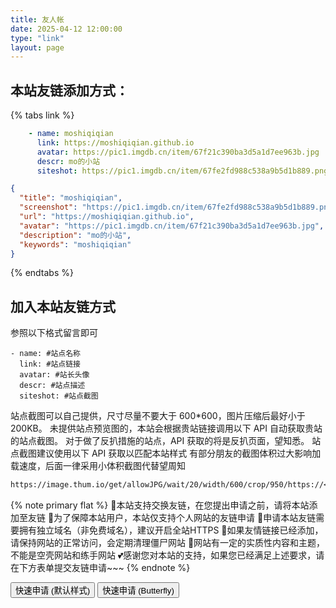 ```yaml
---
title: 友人帐
date: 2025-04-12 12:00:00
type: "link"
layout: page
---
```

## 本站友链添加方式：
{% tabs link %}
<!-- tab 🙋 butterfly-💭candy -->
```yml
    - name: moshiqiqian
      link: https://moshiqiqian.github.io
      avatar: https://pic1.imgdb.cn/item/67f21c390ba3d5a1d7ee963b.jpg
      descr: mo的小站
      siteshot: https://pic1.imgdb.cn/item/67fe2fd988c538a9b5d1b889.png
```
<!-- endtab -->

<!-- tab 🥗Volantis -->
```JSON
{
  "title": "moshiqiqian",
  "screenshot": "https://pic1.imgdb.cn/item/67fe2fd988c538a9b5d1b889.png",
  "url": "https://moshiqiqian.github.io",
  "avatar": "https://pic1.imgdb.cn/item/67f21c390ba3d5a1d7ee963b.jpg",
  "description": "mo的小站",
  "keywords": "moshiqiqian"
}
```
<!-- endtab -->


{% endtabs %}


## 加入本站友链方式
参照以下格式留言即可
```YML
- name: #站点名称
  link: #站点链接
  avatar: #站长头像
  descr: #站点描述
  siteshot: #站点截图 
```

站点截图可以自己提供，尺寸尽量不要大于 600*600，图片压缩后最好小于200KB。
未提供站点预览图的，本站会根据贵站链接调用以下 API 自动获取贵站的站点截图。
对于做了反扒措施的站点，API 获取的将是反扒页面，望知悉。
站点截图建议使用以下 API 获取以匹配本站样式
有部分朋友的截图体积过大影响加载速度，后面一律采用小体积截图代替望周知
```markdown
https://image.thum.io/get/allowJPG/wait/20/width/600/crop/950/https://<你的域名>/
```

{% note primary flat %}
🎉本站支持交换友链，在您提出申请之前，请将本站添加至友链
🥗为了保障本站用户，本站仅支持个人网站的友链申请
🍧申请本站友链需要拥有独立域名（非免费域名），建议开启全站HTTPS
🥫如果友情链接已经添加，请保持网站的正常访问，会定期清理僵尸网站
🍖网站有一定的实质性内容和主题，不能是空壳网站和练手网站
💕感谢您对本站的支持，如果您已经满足上述要求，请在下方表单提交友链申请~~~
{% endnote %}

<div class="addBtn"><button onclick="leonus.linkCom()"><i class="fa-solid fa-circle-plus"></i>快速申请 (默认样式)</button> <button onclick="leonus.linkCom(&quot;bf&quot;)"><i class="fa-solid fa-circle-plus"></i>快速申请 (Butterfly)</button></div>
<link rel="stylesheet" href="/css/kslink.css">
<script src="/js/kslink.js"></script>